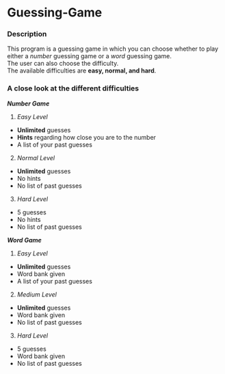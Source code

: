 # Guessing-Game
### Description
This program is a guessing game in which you can choose whether to play either a *number* guessing game or a *word* guessing game. \
The user can also choose the difficulty. \
The available difficulties are **easy, normal, and hard**. 

### A close look at the different difficulties
_**Number Game**_ 
1. *Easy Level* 
- **Unlimited** guesses
- **Hints** regarding how close you are to the number
- A list of your past guesses

2. *Normal Level*
- **Unlimited** guesses
- No hints
- No list of past guesses

3. *Hard Level*
- 5 guesses
- No hints
- No list of past guesses

_**Word Game**_
1. *Easy Level*
- **Unlimited** guesses
- Word bank given
- A list of your past guesses

2. *Medium Level*
- **Unlimited** guesses
- Word bank given
- No list of past guesses

3. *Hard Level*
- 5 guesses
- Word bank given
- No list of past guesses
